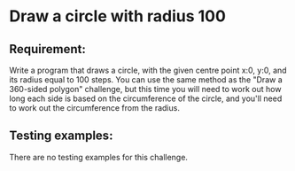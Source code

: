 # Draw a circle with radius 100

## Requirement:

Write a program that draws a circle, with the given centre point x:0, y:0, and its radius equal to 100 steps. You can use the same method as the "Draw a 360-sided polygon" challenge, but this time you will need to work out how long each side is based on the circumference of the circle, and you'll need to work out the circumference from the radius.

## Testing examples:

There are no testing examples for this challenge.